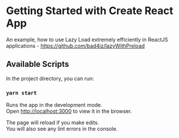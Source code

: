 # Getting Started with Create React App

An example, how to use Lazy Load extremely efficiently in ReactJS applications - https://github.com/bad4iz/lazyWithPreload


## Available Scripts

In the project directory, you can run:

### `yarn start`

Runs the app in the development mode.\
Open [http://localhost:3000](http://localhost:3000) to view it in the browser.

The page will reload if you make edits.\
You will also see any lint errors in the console.
